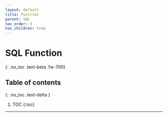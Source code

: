 ```yaml
---
layout: default
title: Function
parent: SQL
nav_order: 5
has_children: true
---
```


# SQL Function
{: .no_toc .text-beta .fw-700}

## Table of contents
{: .no_toc .text-delta }

1. TOC
{:toc}

---

